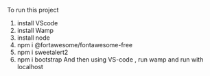To run this project 
  1) install VScode
  2) install Wamp
  3) install node 
  4) npm i @fortawesome/fontawesome-free
  5) npm i sweetalert2
  6) npm i bootstrap
And then using VS-code , run wamp and run with localhost 
